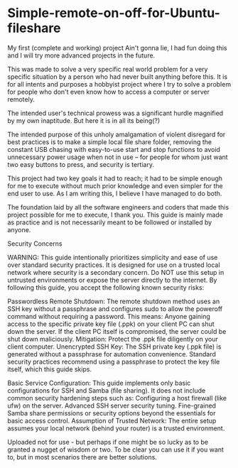 # Simple-remote-on-off-for-Ubuntu-fileshare

My first (complete and working) project Ain't gonna lie, I had fun doing this and I will try more advanced projects in the future.

This was made to solve a very specific real world problem for a very specific situation by a person who had never built anything before this. It is for all intents and purposes a hobbyist project where I try to solve a problem for people who don't even know how to access a computer or server remotely.

The intended user's technical prowess was a significant hurdle magnified by my own inaptitude. But here it is in all its being(?)

The intended purpose of this unholy amalgamation of violent disregard for best practices is to make a simple local file share folder, removing the constant USB chasing with easy-to-use start and stop functions to avoid unnecessary power usage when not in use – for people for whom just want two easy buttons to press, and security is tertiary.

This project had two key goals it had to reach; it had to be simple enough for me to execute without much prior knowledge and even simpler for the end user to use. 
As I am writing this, I believe I have managed to do both.

The foundation laid by all the software engineers and coders that made this project possible for me to execute, I thank you. 
This guide is mainly made as practice and is not necessarily meant to be followed or installed by anyone.

Security Concerns

WARNING: This guide intentionally prioritizes simplicity and ease of use over standard security practices. It is designed for use on a trusted local network where security is a secondary concern. Do NOT use this setup in untrusted environments or expose the server directly to the internet. By following this guide, you accept the following known security risks:

Passwordless Remote Shutdown: The remote shutdown method uses an SSH key without a passphrase and configures sudo to allow the poweroff command without requiring a password. This means: Anyone gaining access to the specific private key file (.ppk) on your client PC can shut down the server. If the client PC itself is compromised, the server could be shut down maliciously. Mitigation: Protect the .ppk file diligently on your client computer.
Unencrypted SSH Key: The SSH private key (.ppk file) is generated without a passphrase for automation convenience. Standard security practices recommend using a passphrase to protect the key file itself, which this guide skips.

Basic Service Configuration: This guide implements only basic configurations for SSH and Samba (file sharing). It does not include common security hardening steps such as: Configuring a host firewall (like ufw) on the server. Advanced SSH server security tuning. Fine-grained Samba share permissions or security options beyond the essentials for basic access control.
Assumption of Trusted Network: The entire setup assumes your local network (behind your router) is a trusted environment.

Uploaded not for use - but perhaps if one might be so lucky as to be granted a nugget of wisdom or two. 
To be clear you can use it if you want to, but in most scenarios there are better solutions.
